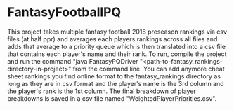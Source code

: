 # FantasyFootballPQ
This project takes multiple fantasy football 2018 preseason rankings via csv files (at half ppr) and averages each players rankings across all files and adds that average to a priority queue which is then translated into a csv file that contains each player's name and their rank. To run, compile the project and run the command "java FantasyPQDriver "<path-to-fantasy_rankings-directory-in-project>" from the command line. You can add anymore cheat sheet rankings you find online format to the fantasy_rankings directory as long as they are in csv format and the player's name is the 3rd column and the player's rank is the 1st column. The final breakdown of player breakdowns is saved in a csv file named "WeightedPlayerPriorities.csv".
